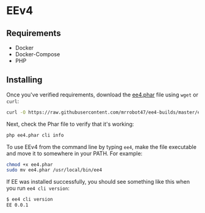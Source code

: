 EEv4
======

## Requirements

* Docker
* Docker-Compose
* PHP

## Installing

Once you've verified requirements, download the [ee4.phar](https://raw.githubusercontent.com/mrrobot47/ee4-builds/master/ee4.phar) file using `wget` or `curl`:

```bash
curl -O https://raw.githubusercontent.com/mrrobot47/ee4-builds/master/ee4.phar
```

Next, check the Phar file to verify that it's working:

```bash
php ee4.phar cli info
```

To use EEv4 from the command line by typing `ee4`, make the file executable and move it to somewhere in your PATH. For example:

```bash
chmod +x ee4.phar
sudo mv ee4.phar /usr/local/bin/ee4
```

If EE was installed successfully, you should see something like this when you run `ee4 cli version`:

```bash
$ ee4 cli version
EE 0.0.1
```
